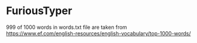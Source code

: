 # FuriousTyper

999 of 1000 words in words.txt file are taken from https://www.ef.com/english-resources/english-vocabulary/top-1000-words/
